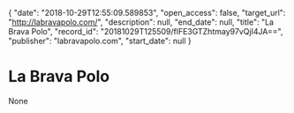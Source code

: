 {
  "date": "2018-10-29T12:55:09.589853", 
  "open_access": false, 
  "target_url": "http://labravapolo.com/", 
  "description": null, 
  "end_date": null, 
  "title": "La Brava Polo", 
  "record_id": "20181029T125509/flFE3GTZhtmay97vQjI4JA==", 
  "publisher": "labravapolo.com", 
  "start_date": null
}

# La Brava Polo

None